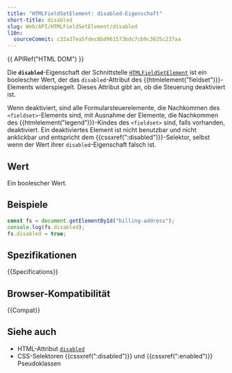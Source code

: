 ```yaml
---
title: "HTMLFieldSetElement: disabled-Eigenschaft"
short-title: disabled
slug: Web/API/HTMLFieldSetElement/disabled
l10n:
  sourceCommit: c32a37ea5fdec8bd961573bdc7cb9c3625c237aa
---
```


{{ APIRef("HTML DOM") }}

Die **`disabled`**-Eigenschaft der Schnittstelle [`HTMLFieldSetElement`](/de/docs/Web/API/HTMLFieldSetElement) ist ein boolescher Wert, der das `disabled`-Attribut des {{htmlelement("fieldset")}}-Elements widerspiegelt. Dieses Attribut gibt an, ob die Steuerung deaktiviert ist.

Wenn deaktiviert, sind alle Formularsteuerelemente, die Nachkommen des `<fieldset>`-Elements sind, mit Ausnahme der Elemente, die Nachkommen des {{htmlelement("legend")}}-Kindes des `<fieldset>` sind, falls vorhanden, deaktiviert. Ein deaktiviertes Element ist nicht benutzbar und nicht anklickbar und entspricht dem {{cssxref(":disabled")}}-Selektor, selbst wenn der Wert ihrer `disabled`-Eigenschaft falsch ist.

## Wert

Ein boolescher Wert.

## Beispiele

```js
const fs = document.getElementById("billing-address");
console.log(fs.disabled);
fs.disabled = true;
```

## Spezifikationen

{{Specifications}}

## Browser-Kompatibilität

{{Compat}}

## Siehe auch

- HTML-Attribut [`disabled`](/de/docs/Web/HTML/Attributes/disabled)
- CSS-Selektoren {{cssxref(":disabled")}} und {{cssxref(":enabled")}} Pseudoklassen
